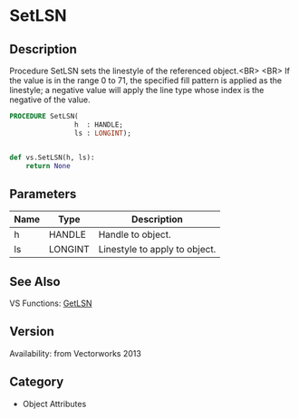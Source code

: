 # SetLSN

## Description
Procedure SetLSN sets the linestyle of the referenced object.&lt;BR&gt;
&lt;BR&gt;
If the value is in the range 0 to 71, the specified fill pattern is applied as the linestyle; a negative value will apply the line type whose index is the negative of the value.

```pascal
PROCEDURE SetLSN(
				h  : HANDLE;
				ls : LONGINT);
```

```python

def vs.SetLSN(h, ls):
    return None
```

## Parameters
|Name|Type|Description|
|---|---|---|
|h|HANDLE|Handle to object.|
|ls|LONGINT|Linestyle to apply to object.|

## See Also
VS Functions:
[GetLSN](GetLSN.md)

## Version
Availability: from Vectorworks 2013
## Category
* Object Attributes

